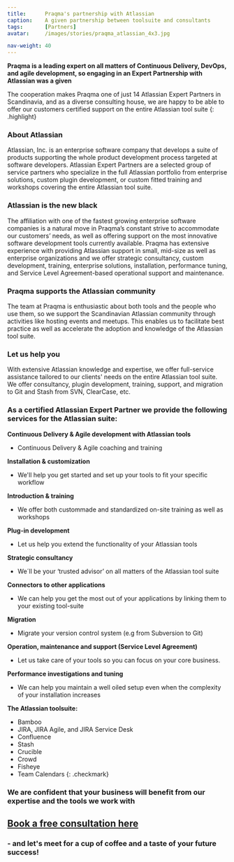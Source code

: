 ```yaml
---
title:      Praqma's partnership with Atlassian
caption:    A given partnership between toolsuite and consultants
tags:       [Partners]
avatar:     /images/stories/praqma_atlassian_4x3.jpg

nav-weight: 40
---
```



__Praqma is a leading expert on all matters of Continuous Delivery, DevOps, and agile development, so engaging in an Expert Partnership with Atlassian was a given__
<!--break-->


The cooperation makes Praqma one of just 14 Atlassian Expert Partners in Scandinavia, and as a diverse consulting house, we are happy to be able to offer our customers certified support on the entire Atlassian tool suite
{: .highlight}




### About Atlassian
Atlassian, Inc. is an enterprise software company that develops a suite of products supporting the whole product development process targeted at software developers. Atlassian Expert Partners are a selected group of service partners who specialize in the full Atlassian portfolio from enterprise solutions, custom plugin development, or custom fitted training and workshops covering the entire Atlassian tool suite.


### Atlassian is the new black
The affiliation with one of the fastest growing enterprise software companies is a natural move in Praqma’s constant strive to accommodate our customers’ needs, as well as offering support on the most innovative software development tools currently available. Praqma has extensive experience with providing Atlassian support in small, mid-size as well as enterprise organizations and we offer strategic consultancy, custom development, training, enterprise solutions, installation, performance tuning, and Service Level Agreement-based operational support and maintenance.

### Praqma supports the Atlassian community
The team at Praqma is enthusiastic about both tools and the people who use them, so we support the Scandinavian Atlassian community through activities like hosting events and meetups. This enables us to facilitate best practice as well as accelerate the adoption and knowledge of the Atlassian tool suite.

### Let us help you
With extensive Atlassian knowledge and expertise, we offer full-service assistance tailored to our clients' needs on the entire Atlassian tool suite. We offer consultancy, plugin development, training, support, and migration to Git and Stash from SVN, ClearCase, etc.

### As a certified Atlassian Expert Partner we provide the following services for the Atlassian suite:



__Continuous Delivery & Agile development with Atlassian tools__

* Continuous Delivery & Agile coaching and training

__Installation & customization__

* We'll help you get started and set up your tools to fit your specific workflow

__Introduction & training__

* We offer both custommade and standardized on-site training as well as workshops

__Plug-in development__

* Let us help you extend the functionality of your Atlassian tools

__Strategic consultancy__

* We´ll be your ‘trusted advisor’ on all matters of the Atlassian tool suite

__Connectors to other applications__

* We can help you get the most out of your applications by linking them to your existing tool-suite

__Migration__

* Migrate your version control system (e.g from Subversion to Git)

__Operation, maintenance and support (Service Level Agreement)__

* Let us take care of your tools so you can focus on your core business.

__Performance investigations and tuning__

* We can help you maintain a well oiled setup even when the complexity of your installation increases

__The Atlassian toolsuite:__

* Bamboo
* JIRA, JIRA Agile, and JIRA Service Desk
* Confluence
* Stash
* Crucible
* Crowd
* Fisheye
* Team Calendars
{: .checkmark}

<!--break-->
<!--break-->


### We are confident that your business will benefit from our expertise and the tools we work with

## [Book a free consultation here](http://www.praqma.com/1hour/)

### - and let's meet for a cup of coffee and a taste of your future success!

